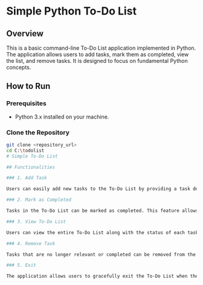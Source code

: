 # Simple Python To-Do List

## Overview

This is a basic command-line To-Do List application implemented in Python. The application allows users to add tasks, mark them as completed, view the list, and remove tasks. It is designed to focus on fundamental Python concepts.

## How to Run

### Prerequisites

- Python 3.x installed on your machine.

### Clone the Repository

```bash
git clone <repository_url>
cd C:\todolist
# Simple To-Do List

## Functionalities

### 1. Add Task

Users can easily add new tasks to the To-Do List by providing a task description. The application maintains a list of tasks, each with a unique identifier and a completion status.

### 2. Mark as Completed

Tasks in the To-Do List can be marked as completed. This feature allows users to track their progress and quickly identify which tasks are finished.

### 3. View To-Do List

Users can view the entire To-Do List along with the status of each task. This provides a clear and organized overview of all tasks at a glance.

### 4. Remove Task

Tasks that are no longer relevant or completed can be removed from the To-Do List. This helps users keep the list focused on current and upcoming tasks.

### 5. Exit

The application allows users to gracefully exit the To-Do List when they have completed their task management activities.



